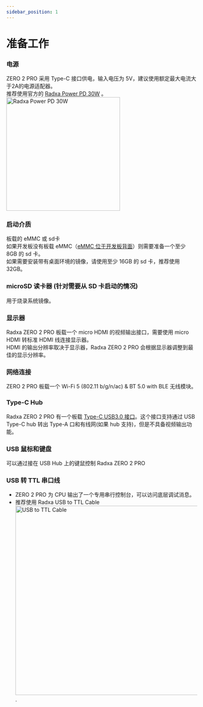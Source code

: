 ```yaml
---
sidebar_position: 1
---
```


# 准备工作

<!-- 下面不需要的设备，可以删除 -->

<Tabs queryString="prepare_items">
<TabItem value="必要项">

### 电源

ZERO 2 PRO 采用 Type-C 接口供电，输入电压为 5V，建议使用额定最大电流大于2A的电源适配器。  
推荐使用官方的 [Radxa Power PD 30W](../accessories/pd-30w) 。<img src="/img/accessories/pd-30w.webp" alt="Radxa Power PD 30W" width="300" />

### 启动介质

板载的 eMMC 或 sd卡  
如果开发板没有板载 eMMC（[eMMC 位于开发板背面](../hardware-design/hardware-interface#接口总览)）则需要准备一个至少 8GB 的 sd 卡。  
如果需要安装带有桌面环境的镜像，请使用至少 16GB 的 sd 卡，推荐使用 32GB。

### microSD 读卡器 (针对需要从 SD 卡启动的情况)

用于烧录系统镜像。

</TabItem>
<TabItem value="非必要项">

### 显示器

Radxa ZERO 2 PRO 板载一个 micro HDMI 的视频输出接口，需要使用 micro HDMI 转标准 HDMI 线连接显示器。  
HDMI 的输出分辨率取决于显示器，Radxa ZERO 2 PRO 会根据显示器调整到最佳的显示分辨率。

### 网络连接

ZERO 2 PRO 板载一个 Wi-Fi 5 (802.11 b/g/n/ac) & BT 5.0 with BLE 无线模块。

### Type-C Hub

Radxa ZERO 2 PRO 有一个板载 [Type-C USB3.0 接口](../hardware-design/hardware-interface#接口总览)。这个接口支持通过 USB Type-C hub 转出 Type-A 口和有线网(如果 hub 支持)，但是不具备视频输出功能。

### USB 鼠标和键盘

可以通过接在 USB Hub 上的键鼠控制 Radxa ZERO 2 PRO

### USB 转 TTL 串口线

- ZERO 2 PRO 为 CPU 输出了一个专用串行控制台，可以访问底层调试消息。
- 推荐使用 Radxa USB to TTL Cable <img src="/img/accessories/usb-ttl.webp" alt="USB to TTL Cable" width="500" />.

</TabItem>
</Tabs>
